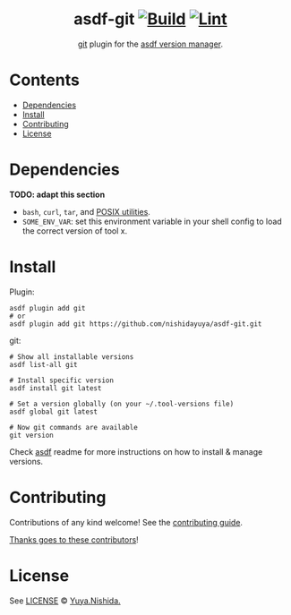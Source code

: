 <div align="center">

# asdf-git [![Build](https://github.com/nishidayuya/asdf-git/actions/workflows/build.yml/badge.svg)](https://github.com/nishidayuya/asdf-git/actions/workflows/build.yml) [![Lint](https://github.com/nishidayuya/asdf-git/actions/workflows/lint.yml/badge.svg)](https://github.com/nishidayuya/asdf-git/actions/workflows/lint.yml)

[git](https://git-scm.com/docs) plugin for the [asdf version manager](https://asdf-vm.com).

</div>

# Contents

- [Dependencies](#dependencies)
- [Install](#install)
- [Contributing](#contributing)
- [License](#license)

# Dependencies

**TODO: adapt this section**

- `bash`, `curl`, `tar`, and [POSIX utilities](https://pubs.opengroup.org/onlinepubs/9699919799/idx/utilities.html).
- `SOME_ENV_VAR`: set this environment variable in your shell config to load the correct version of tool x.

# Install

Plugin:

```shell
asdf plugin add git
# or
asdf plugin add git https://github.com/nishidayuya/asdf-git.git
```

git:

```shell
# Show all installable versions
asdf list-all git

# Install specific version
asdf install git latest

# Set a version globally (on your ~/.tool-versions file)
asdf global git latest

# Now git commands are available
git version
```

Check [asdf](https://github.com/asdf-vm/asdf) readme for more instructions on how to
install & manage versions.

# Contributing

Contributions of any kind welcome! See the [contributing guide](contributing.md).

[Thanks goes to these contributors](https://github.com/nishidayuya/asdf-git/graphs/contributors)!

# License

See [LICENSE](LICENSE) © [Yuya.Nishida.](https://github.com/nishidayuya/)

